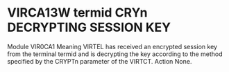 # VIRCA13W termid CRYn DECRYPTING SESSION KEY
Module
    VIR0CA1
Meaning
    VIRTEL has received an encrypted session key from the terminal termid and is decrypting the key according to the method specified by the CRYPTn parameter of the VIRTCT.
Action
    None.
